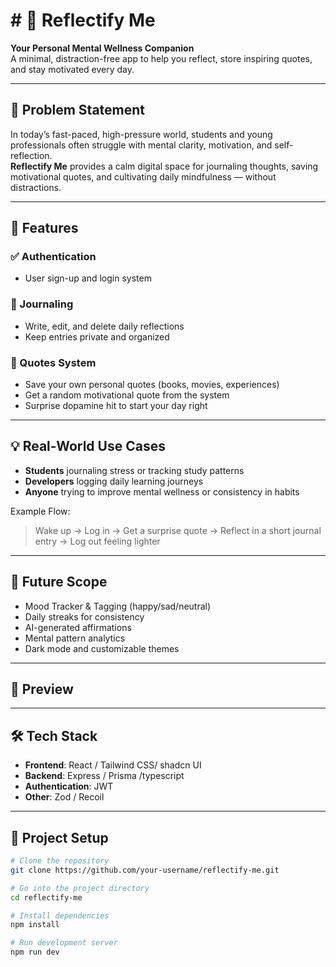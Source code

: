 # # 🌿 Reflectify Me

**Your Personal Mental Wellness Companion**  
A minimal, distraction-free app to help you reflect, store inspiring quotes, and stay motivated every day.

---

## 🧠 Problem Statement

In today’s fast-paced, high-pressure world, students and young professionals often struggle with mental clarity, motivation, and self-reflection.  
**Reflectify Me** provides a calm digital space for journaling thoughts, saving motivational quotes, and cultivating daily mindfulness — without distractions.

---

## 🚀 Features 

### ✅ Authentication
- User sign-up and login system

### 📝 Journaling
- Write, edit, and delete daily reflections
- Keep entries private and organized

### 💬 Quotes System
- Save your own personal quotes (books, movies, experiences)
- Get a random motivational quote from the system
- Surprise dopamine hit to start your day right

---

## 💡 Real-World Use Cases

- **Students** journaling stress or tracking study patterns
- **Developers** logging daily learning journeys
- **Anyone** trying to improve mental wellness or consistency in habits

Example Flow:
> Wake up → Log in → Get a surprise quote → Reflect in a short journal entry → Log out feeling lighter

---

## 🔮 Future Scope 

- Mood Tracker & Tagging (happy/sad/neutral)
- Daily streaks for consistency
- AI-generated affirmations
- Mental pattern analytics
- Dark mode and customizable themes

---

## 📸 Preview

> 

---

## 🛠️ Tech Stack

- **Frontend**: React  / Tailwind CSS/ shadcn UI 
- **Backend**:  Express / Prisma /typescript
- **Authentication**: JWT
- **Other**: Zod / Recoil 

---

## 📁 Project Setup

```bash
# Clone the repository
git clone https://github.com/your-username/reflectify-me.git

# Go into the project directory
cd reflectify-me

# Install dependencies
npm install

# Run development server
npm run dev
